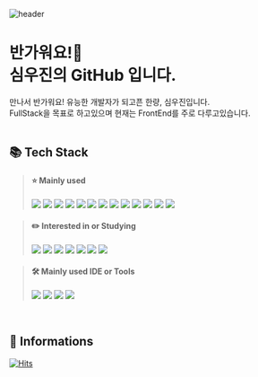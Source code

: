 ![header](https://capsule-render.vercel.app/api?type=waving&color=timeGradient&height=300&section=header&text=Woojin%20Sim&fontAlign=74&fontSize=68&animation=fadeIn&fontAlignY=40&desc=GitHub&descAlignY=50&descAlign=65.4)


# 반가워요!👋<br>심우진의 GitHub 입니다.
만나서 반가워요! 유능한 개발자가 되고픈 한량, 심우진입니다.<br>
FullStack을 목표로 하고있으며 현재는 FrontEnd를 주로 다루고있습니다.
<br><br>
## 📚 Tech Stack
> #### ⭐ Mainly used
> <img src="https://img.shields.io/badge/HTML5-E34F26?style=for-the-badge&logo=html5&logoColor=white"> <img src="https://img.shields.io/badge/CSS3-1572B6?style=for-the-badge&logo=css3&logoColor=white"> <img src="https://img.shields.io/badge/JavaScript-F7DF1E?style=for-the-badge&logo=javascript&logoColor=black"> <img src="https://img.shields.io/badge/TypeScript-3178C6?style=for-the-badge&logo=typescript&logoColor=white"> <img src="https://img.shields.io/badge/Node.js-339933?style=for-the-badge&logo=nodedotjs&logoColor=white"> <img src="https://img.shields.io/badge/express-000000?style=for-the-badge&logo=express&logoColor=white"> <img src="https://img.shields.io/badge/React-61DAFB?style=for-the-badge&logo=react&logoColor=black"> <img src="https://img.shields.io/badge/next.js-000000?style=for-the-badge&logo=nextdotjs&logoColor=white"> <img src="https://img.shields.io/badge/python-3776AB?style=for-the-badge&logo=python&logoColor=white"> <img src="https://img.shields.io/badge/mysql-4479A1?style=for-the-badge&logo=mysql&logoColor=white"> <img src="https://img.shields.io/badge/sqlite-003B57?style=for-the-badge&logo=sqlite&logoColor=white"> <img src="https://img.shields.io/badge/mongodb-47A248?style=for-the-badge&logo=mongodb&logoColor=white"> <img src="https://img.shields.io/badge/.net-512BD4?style=for-the-badge&logo=dotnet&logoColor=white">

> #### ✏️ Interested in or Studying
> <img src="https://img.shields.io/badge/kotlin-7F52FF?style=for-the-badge&logo=kotlin&logoColor=white"> <img src="https://img.shields.io/badge/r-276DC3?style=for-the-badge&logo=r&logoColor=white"> <img src="https://img.shields.io/badge/swift-F05138?style=for-the-badge&logo=swift&logoColor=white"> <img src="https://img.shields.io/badge/C++-00599C?style=for-the-badge&logo=cplusplus&logoColor=white"> <img src="https://img.shields.io/badge/rust-000000?style=for-the-badge&logo=rust&logoColor=white"> <img src="https://img.shields.io/badge/postgresql-4169E1?style=for-the-badge&logo=postgresql&logoColor=white"> <img src="https://img.shields.io/badge/vue.js-4FC08D?style=for-the-badge&logo=vuedotjs&logoColor=white"> 

> #### 🛠️ Mainly used IDE or Tools
> <img src="https://img.shields.io/badge/Visual%20studio%20code-007ACC?style=for-the-badge&logo=visualstudiocode&logoColor=white"> <img src="https://img.shields.io/badge/aws-232F3E?style=for-the-badge&logo=amazonaws&logoColor=white"> <img src="https://img.shields.io/badge/ChatGPT-70a597?style=for-the-badge&logo=openai&logoColor=white"> <img src="https://img.shields.io/badge/github-181717?style=for-the-badge&logo=github&logoColor=white">
<br>

## 📄 Informations
[![Hits](https://hits.seeyoufarm.com/api/count/incr/badge.svg?url=https%3A%2F%2Fgithub.com%2FWoojinSim&count_bg=%235FCCFF&title_bg=%23181717&icon=github.svg&icon_color=%23E7E7E7&title=Visitors&edge_flat=false)](https://hits.seeyoufarm.com)<br>
